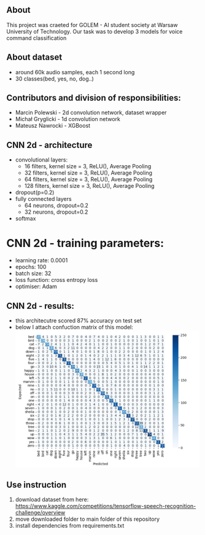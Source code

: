 ## About 
This project was craeted for GOLEM - AI student society at Warsaw University of Technology. Our task was to develop 3 models for voice command classification

## About dataset 
- around 60k audio samples, each 1 second long
- 30 classes(bed, yes, no, dog..)

## Contributors and division of responsibilities:
- Marcin Polewski - 2d convolution network, dataset wrapper
- Michał Gryglicki - 1d convolution network
- Mateusz Nawrocki - XGBoost

## CNN 2d - architecture
- convolutional layers:
    - 16 filters, kernel size = 3, ReLU(), Average Pooling
    - 32 filters, kernel size = 3, ReLU(), Average Pooling
    - 64 filters, kernel size = 3, ReLU(), Average Pooling
    - 128 filters, kernel size = 3, ReLU(), Average Pooling
- dropout(p=0.2)
- fully connected layers
    - 64 neurons, dropout=0.2
    - 32 neurons, dropout=0.2
- softmax

# CNN 2d - training parameters:
- learning rate: 0.0001
- epochs: 100
- batch size: 32
- loss function: cross entropy loss 
- optimiser: Adam


## CNN 2d - results:
- this architecutre scored 87% accuracy on test set
- below I attach confuction matrix of this model:
![CNN 2d confusion matrix](cnn_2d_confusion_matrix.png)

## Use instruction
1. download dataset from here: https://www.kaggle.com/competitions/tensorflow-speech-recognition-challenge/overview
2. move downloaded folder to main folder of this repository
3. install dependencies from requirements.txt
